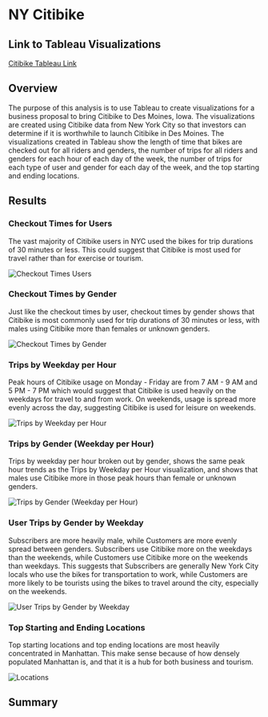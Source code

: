 # NY Citibike

## Link to Tableau Visualizations

[Citibike Tableau Link](https://public.tableau.com/app/profile/lauren.mcquillan/viz/Module_15_Challenge_16754671231110/CitibikeSummaryAnalysis?publish=yes)

## Overview

The purpose of this analysis is to use Tableau to create visualizations for a business proposal to bring Citibike to Des Moines, Iowa. The visualizations are created using Citibike data from New York City so that investors can determine if it is worthwhile to launch Citibike in Des Moines. The visualizations created in Tableau show the length of time that bikes are checked out for all riders and genders, the number of trips for all riders and genders for each hour of each day of the week, the number of trips for each type of user and gender for each day of the week, and the top starting and ending locations.

## Results

### Checkout Times for Users

The vast majority of Citibike users in NYC used the bikes for trip durations of 30 minutes or less. This could suggest that Citibike is most used for travel rather than for exercise or tourism.

![Checkout Times Users](https://user-images.githubusercontent.com/115508658/217650818-69d40077-31f9-4f84-aa17-51cd9f922e14.png)

### Checkout Times by Gender

Just like the checkout times by user, checkout times by gender shows that Citibike is most commonly used for trip durations of 30 minutes or less, with males using Citibike more than females or unknown genders.

![Checkout Times by Gender](https://user-images.githubusercontent.com/115508658/217650879-63d60398-6563-43c3-9c7f-9bb3496179ad.png)

### Trips by Weekday per Hour

Peak hours of Citibike usage on Monday - Friday are from 7 AM - 9 AM and 5 PM - 7 PM which would suggest that Citibike is used heavily on the weekdays for travel to and from work. On weekends, usage is spread more evenly across the day, suggesting Citibike is used for leisure on weekends.

![Trips by Weekday per Hour](https://user-images.githubusercontent.com/115508658/217650899-77a14d8b-9bc4-4c4c-b2ba-1a0540484cc3.png)

### Trips by Gender (Weekday per Hour)

Trips by weekday per hour broken out by gender, shows the same peak hour trends as the Trips by Weekday per Hour visualization, and shows that males use Citibike more in those peak hours than female or unknown genders. 

![Trips by Gender (Weekday per Hour)](https://user-images.githubusercontent.com/115508658/217650923-aee0ed31-c0f8-441b-8e0a-ba2be74b1539.png)

### User Trips by Gender by Weekday

Subscribers are more heavily male, while Customers are more evenly spread between genders. Subscribers use Citibike more on the weekdays than the weekends, while Customers use Citibike more on the weekends than weekdays. This suggests that Subscribers are generally New York City locals who use the bikes for transportation to work, while Customers are more likely to be tourists using the bikes to travel around the city, especially on the weekends.

![User Trips by Gender by Weekday](https://user-images.githubusercontent.com/115508658/217650941-4b403e23-9256-4977-b464-7bf036debbf9.png)

### Top Starting and Ending Locations

Top starting locations and top ending locations are most heavily concentrated in Manhattan. This make sense because of how densely populated Manhattan is, and that it is a hub for both business and tourism.

![Locations](https://user-images.githubusercontent.com/115508658/217650965-d398d243-9bf3-41c4-99b5-ef26b791a378.png)

## Summary

